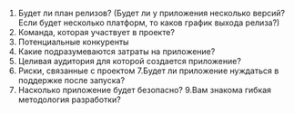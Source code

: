 1. Будет ли план релизов? (Будет ли у приложения несколько версий? Если будет несколько платформ, то каков график выхода релиза?)
2. Команда, которая участвует в проекте?
3. Потенциальные конкуренты
4. Какие подразумеваются затраты на приложение?
5. Целивая аудитория для которой создается приложение?
6. Риски, связанные с проектом
7.Будет ли приложение нуждаться в поддержке после запуска?
8. Насколько приложение будет безопасно?
9.Вам знакома гибкая методология разработки?

